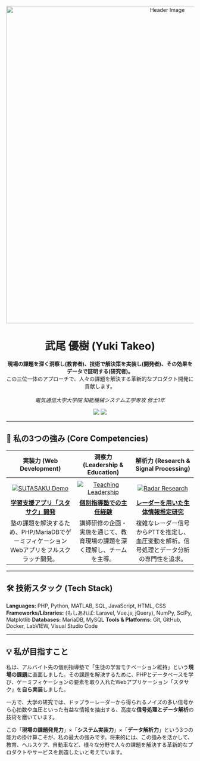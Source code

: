 <!--
自己紹介
武尾 優樹 (Yuki Takeo)
-->
<p align="center">
  <!-- TODO: ここに自作したヘッダー画像のURLを入れる -->
  <img src="https://i.imgur.com/your-header-image.png" alt="Header Image" width="850"/>
</p>

<h1 align="center">武尾 優樹 (Yuki Takeo)</h1>

<p align="center">
  <b>現場の課題を深く洞察し(教育者)、技術で解決策を実装し(開発者)、その効果をデータで証明する(研究者)。</b><br>
  この三位一体のアプローチで、人々の課題を解決する革新的なプロダクト開発に貢献します。<br>
  <br>
  <em>電気通信大学大学院 知能機械システム工学専攻 修士1年</em>
</p>

<p align="center">
  <!-- TODO: <...> の部分をあなたの情報に書き換える -->
  <a href="<https://www.linkedin.com/in/あなたのLinkedIn_ID>"><img src="https://img.shields.io/badge/LinkedIn-0077B5?style=for-the-badge&logo=linkedin&logoColor=white"></a>
  <a href="mailto:<あなたのメールアドレス>"><img src="https://img.shields.io/badge/Email-D14836?style=for-the-badge&logo=gmail&logoColor=white"></a>
</p>

---

## 🚀 私の3つの強み (Core Competencies)

| 実装力 (Web Development) | 洞察力 (Leadership & Education) | 解析力 (Research & Signal Processing) |
| :---: | :---: | :---: |
| <!-- TODO: <あなたのユーザー名> をあなたのGitHubユーザー名に書き換える -->
| [![SUTASAKU Demo](./sutasaku-app/sutasaku_demo.gif)](https://github.com/<あなたのユーザー名>/sutasaku-app) | [![Teaching Leadership](./teaching-leadership/teaching_image.jpg)](https://github.com/<あなたのユーザー名>/teaching-leadership) | [![Radar Research](./radar-biosignal-research/research_graph.png)](https://github.com/<あなたのユーザー名>/radar-biosignal-research) |
| **[学習支援アプリ「スタサク」開発](https://github.com/<あなたのユーザー名>/sutasaku-app)** | **[個別指導塾での主任経験](https://github.com/<あなたのユーザー名>/teaching-leadership)** | **[レーダーを用いた生体情報推定研究](https://github.com/<あなたのユーザー名>/radar-biosignal-research)** |
| 塾の課題を解決するため、PHP/MariaDBでゲーミフィケーションWebアプリをフルスクラッチ開発。 | 講師研修の企画・実施を通じて、教育現場の課題を深く理解し、チームを主導。 | 複雑なレーダー信号からPTTを推定し、血圧変動を解析。信号処理とデータ分析の専門性を追求。 |

---

## 🛠️ 技術スタック (Tech Stack)

**Languages:** PHP, Python, MATLAB, SQL, JavaScript, HTML, CSS
**Frameworks/Libraries:** (もしあれば: Laravel, Vue.js, jQuery), NumPy, SciPy, Matplotlib
**Databases:** MariaDB, MySQL
**Tools & Platforms:** Git, GitHub, Docker, LabVIEW, Visual Studio Code

---

## 💡 私が目指すこと

私は、アルバイト先の個別指導塾で「生徒の学習モチベーション維持」という**現場の課題**に直面しました。その課題を解決するために、PHPとデータベースを学び、ゲーミフィケーションの要素を取り入れたWebアプリケーション「スタサク」を**自ら実装**しました。

一方で、大学の研究では、ドップラーレーダーから得られるノイズの多い信号から心拍数や血圧といった有益な情報を抽出する、高度な**信号処理とデータ解析**の技術を磨いています。

この「**現場の課題発見力**」×「**システム実装力**」×「**データ解析力**」という3つの能力の掛け算こそが、私の最大の強みです。将来的には、この強みを活かして、教育、ヘルスケア、自動車など、様々な分野で人々の課題を解決する革新的なプロダクトやサービスを創造したいと考えています。
